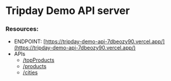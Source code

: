 # Tripday Demo API server

### Resources:

* ENDPOINT: [https://tripday-demo-api-7dbeozy90.vercel.app/](https://tripday-demo-api-7dbeozy90.vercel.app/)
* APIs
  * [/topProducts](https://tripday-demo-api-7dbeozy90.vercel.app/topProducts)
  * [/products](https://tripday-demo-api-7dbeozy90.vercel.app/products)
  * [/cities](https://tripday-demo-api-7dbeozy90.vercel.app/cities)

  